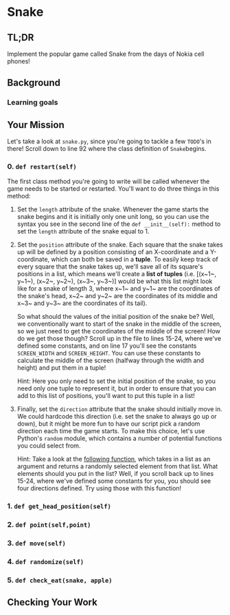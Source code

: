 # Snake

## TL;DR

Implement the popular game called Snake from the days of Nokia cell phones!

## Background



### Learning goals


## Your Mission

Let's take a look at `snake.py`, since you're going to tackle a few `TODO`'s in there! Scroll down to line 92 where the class definition of `Snake`begins.

### 0. `def restart(self)`
The first class method you're going to write will be called whenever the game needs to be started or restarted. You'll want to do three things in this method:

1. Set the `length` attribute of the snake. Whenever the game starts the snake begins and it is initially only one unit long, so you can use the syntax you see in the second line of the `def __init__(self):` method to set the `length` attribute of the snake equal to 1.

2. Set the `position` attribute of the snake. Each square that the snake takes up will be defined by a position consisting of an X-coordinate and a Y-coordinate, which can both be saved in a **tuple**. To easily keep track of every square that the snake takes up, we'll save all of its square's positions in a list, which means we'll create a **list of tuples** (i.e. [(x~1~, y~1~), (x~2~, y~2~), (x~3~, y~3~)] would be what this list might look like for a snake of length 3, where x~1~ and y~1~ are the coordinates of the snake's head, x~2~ and y~2~ are the coordinates of its middle and x~3~ and y~3~ are the coordinates of its tail).

   So what should the values of the initial position of the snake be? Well, we conventionally want to start of the snake in the middle of the screen, so we just need to get the coordinates of the middle of the screen! How do we get those though? Scroll up in the file to lines 15-24, where we've defined some constants, and on line 17 you'll see the constants `SCREEN_WIDTH` and `SCREEN_HEIGHT`. You can use these constants to calculate the middle of the screen (halfway through the width and height) and put them in a tuple!

   Hint: Here you only need to set the initial position of the snake, so you need only one tuple to represent it, but in order to ensure that you can add to this list of positions, you'll want to put this tuple in a list!

3. Finally, set the `direction` attribute that the snake should initially move in. We could hardcode this direction (i.e. set the snake to always go up or down), but it might be more fun to have our script pick a random direction each time the game starts. To make this choice, let's use Python's `random` module, which contains a number of potential functions you could select from.

   Hint: Take a look at the [following function](https://docs.python.org/2/library/random.html#random.choice), which takes in a list as an argument and returns a randomly selected element from that list. What elements should you put in the list? Well, if you scroll back up to lines 15-24, where we've defined some constants for you, you should see four directions defined. Try using those with this function!

### 1. `def get_head_position(self)`


### 2. `def point(self,point)`


### 3. `def move(self)`


### 4. `def randomize(self)`


### 5. `def check_eat(snake, apple)`

## Checking Your Work

